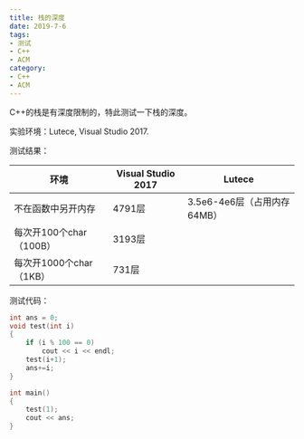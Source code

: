 ```yaml
---
title: 栈的深度
date: 2019-7-6
tags:
- 测试
- C++
- ACM
category:
- C++
- ACM
---
```


C++的栈是有深度限制的，特此测试一下栈的深度。

实验环境：Lutece, Visual Studio 2017.

测试结果：

环境|Visual Studio 2017|Lutece
-|-|-
不在函数中另开内存|4791层|3.5e6-4e6层（占用内存64MB）
每次开100个char（100B）|3193层|
每次开1000个char（1KB）|731层|

测试代码：

```c++
int ans = 0;
void test(int i)
{
	if (i % 100 == 0)
		cout << i << endl;
	test(i+1);
    ans+=i;
}

int main()
{
	test(1);
    cout << ans;
}
```
